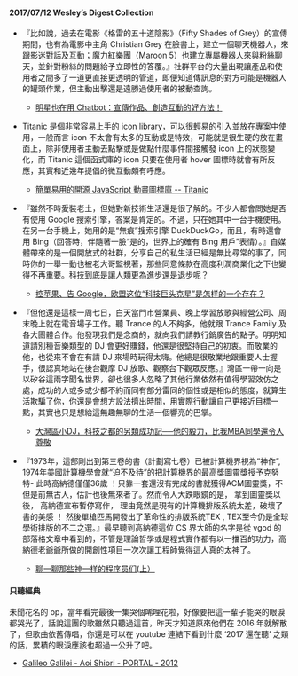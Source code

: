 #### 2017/07/12 Wesley’s Digest Collection

- 『比如說，過去在電影《格雷的五十道陰影》（Fifty Shades of Grey）的宣傳期間，也有為電影中主角 Christian Grey 在臉書上，建立一個聊天機器人，來跟影迷對話及互動；魔力紅樂團（Maroon 5）也建立專屬機器人來與粉絲聊天，並針對粉絲的問題給予立即性的答覆。』社群平台的大量出現讓產品和使用者之間多了一道更直接更透明的管道，即便知道傳訊息的對方可能是機器人的罐頭作業，但主動出擊還是遠勝過使用者的被動查詢。
  - [明星也在用 Chatbot：宣傳作品、創造互動的好方法！](https://medium.com/@chatisfy/katyperry-chatbot-marketing-a3f1abfdfd17)
  
- Titanic 是個非常容易上手的 icon library，可以很輕易的引入並放在專案中使用，一般而言 icon 不太會有太多的互動或是特效，可能就是很生硬的放在畫面上，除非使用者主動去點擊或是做點什麼事件間接觸發 icon 上的狀態變化，而 Titanic 這個函式庫的 icon 只要在使用者 hover 圖標時就會有所反應，其實和近幾年提倡的微互動頗有呼應。
  - [簡單易用的開源 JavaScript 動畫圖標庫 -- Titanic](https://calpa.me/2017/07/06/titanic-a-set-of-animated-icons/)
  
- 『雖然不時愛裝老土，但她對新技術生活還是很了解的。不少人都會問她是否有使用 Google 搜索引擎，答案是肯定的。不過，只在她其中一台手機使用。在另一台手機上，她用的是“無痕”搜索引擎 DuckDuckGo，而且，有時還會用 Bing（回答時，伴隨著一臉“是的，世界上的確有 Bing 用戶”表情）。』自媒體帶來的是一個開放式的社群，分享自己的私生活已經是無比尋常的事了，同時你的一舉一動也被老大哥監視著，那些同意條款在高度利潤商業化之下也變得不再重要。科技到底是讓人類更為進步還是退步呢？
  - [控苹果、告 Google，欧盟这位“科技巨头克星”是怎样的一个存在？](http://www.ifanr.com/866820)
  
- 『但他還是這樣一周七日，白天當門市營業員、晚上學習放歌與經營公司、周末晚上就在電音場子工作。聽 Trance 的人不夠多，他就跟 Trance Family 及各大團體合作。他發現我們是念商的，就向我們請教行銷廣告的點子。明明知道請別種音樂類型的 DJ 會更好賺錢，他還是很堅持自己的初衷。而敬業的他，也從來不會在有請 DJ 來場時玩得太嗨。他總是很敬業地跟重要人士握手，很認真地站在後台觀摩 DJ 放歌、觀察台下觀眾反應。』灣區一帶一向是以矽谷這兩字聞名世界，卻也很多人忽略了其他行業依然有值得學習效仿之處，成功的人或多或少都不約而同有部分雷同的個性或是相似的態度，就算生活欺騙了你，你還是會想方設法擠出時間，用實際行動讓自己更接近目標一點，其實也只是想給這無趣無聊的生活一個響亮的巴掌。
  - [大灣區小DJ，科技之都的另類成功記──他的毅力，比我MBA同學還令人尊敬](https://crossing.cw.com.tw/blogTopic.action?id=529&nid=8245&utm_source=Facebook&utm_medium=Social&utm_campaign=Dailydraw)


- 『1973年，這部剛出到第三卷的書（計劃寫七卷）已被計算機界視為“神作”, 1974年美國計算機學會就“迫不及待”的把計算機界的最高獎圖靈獎授予克努特- 此時高納德僅僅36歲 ！只靠一套還沒有完成的書就獲得ACM圖靈獎，不但是前無古人，估計也後無來者了。然而令人大跌眼鏡的是， 拿到圖靈獎以後， 高納德宣布暫停寫作， 理由竟然是現有的計算機排版系統太差，破壞了書的美感 ！ 然後單槍匹馬開發出了革命性的排版系統TEX , TEX至今仍是全球學術排版的不二之選。』最早聽到高納德這位 CS 界大師的名字是從 vgod 的部落格文章中看到的，不管是理論哲學或是程式實作都有以一擋百的功力，高納德老爺爺所做的開創性項目一次次讓工程師覺得這人真的太神了。
  - [聊一聊那些神一样的程序员们(上）](https://mp.weixin.qq.com/s?__biz=MzAxOTc0NzExNg==&mid=400653194&idx=1&sn=04dd17e827c55e4e1e5428c42262c6ec&scene=21#wechat_redirect)





#### 只聽經典
未聞花名的 op，當年看完最後一集哭個唏哩花啦，好像要把這一輩子能哭的眼淚都哭光了，話說這團的歌雖然只聽過這首，昨天才知道原來他們在 2016 年就解散了，但歌曲依舊傳唱，你還是可以在 youtube 連結下看到什麼 ‘2017 還在聽’ 之類的話，累積的眼淚應該也超過一公升了吧。
- [Galileo Galilei - Aoi Shiori - PORTAL - 2012](https://www.youtube.com/watch?v=T3bxbVGWy5k)